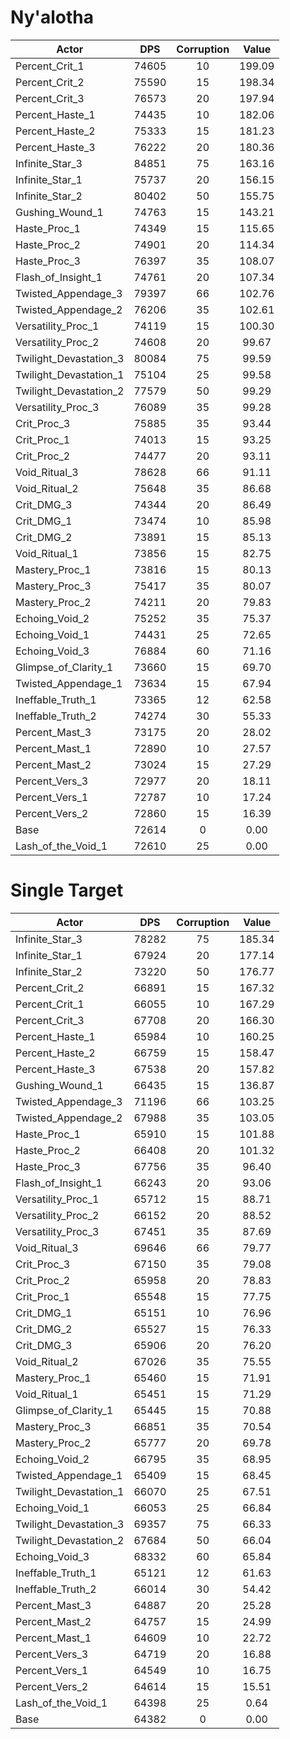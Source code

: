 # Ny'alotha
| Actor | DPS | Corruption | Value |
|---|:---:|:---:|:---:|
|Percent_Crit_1|74605|10|199.09|
|Percent_Crit_2|75590|15|198.34|
|Percent_Crit_3|76573|20|197.94|
|Percent_Haste_1|74435|10|182.06|
|Percent_Haste_2|75333|15|181.23|
|Percent_Haste_3|76222|20|180.36|
|Infinite_Star_3|84851|75|163.16|
|Infinite_Star_1|75737|20|156.15|
|Infinite_Star_2|80402|50|155.75|
|Gushing_Wound_1|74763|15|143.21|
|Haste_Proc_1|74349|15|115.65|
|Haste_Proc_2|74901|20|114.34|
|Haste_Proc_3|76397|35|108.07|
|Flash_of_Insight_1|74761|20|107.34|
|Twisted_Appendage_3|79397|66|102.76|
|Twisted_Appendage_2|76206|35|102.61|
|Versatility_Proc_1|74119|15|100.30|
|Versatility_Proc_2|74608|20|99.67|
|Twilight_Devastation_3|80084|75|99.59|
|Twilight_Devastation_1|75104|25|99.58|
|Twilight_Devastation_2|77579|50|99.29|
|Versatility_Proc_3|76089|35|99.28|
|Crit_Proc_3|75885|35|93.44|
|Crit_Proc_1|74013|15|93.25|
|Crit_Proc_2|74477|20|93.11|
|Void_Ritual_3|78628|66|91.11|
|Void_Ritual_2|75648|35|86.68|
|Crit_DMG_3|74344|20|86.49|
|Crit_DMG_1|73474|10|85.98|
|Crit_DMG_2|73891|15|85.13|
|Void_Ritual_1|73856|15|82.75|
|Mastery_Proc_1|73816|15|80.13|
|Mastery_Proc_3|75417|35|80.07|
|Mastery_Proc_2|74211|20|79.83|
|Echoing_Void_2|75252|35|75.37|
|Echoing_Void_1|74431|25|72.65|
|Echoing_Void_3|76884|60|71.16|
|Glimpse_of_Clarity_1|73660|15|69.70|
|Twisted_Appendage_1|73634|15|67.94|
|Ineffable_Truth_1|73365|12|62.58|
|Ineffable_Truth_2|74274|30|55.33|
|Percent_Mast_3|73175|20|28.02|
|Percent_Mast_1|72890|10|27.57|
|Percent_Mast_2|73024|15|27.29|
|Percent_Vers_3|72977|20|18.11|
|Percent_Vers_1|72787|10|17.24|
|Percent_Vers_2|72860|15|16.39|
|Base|72614|0|0.00|
|Lash_of_the_Void_1|72610|25|0.00|

# Single Target
| Actor | DPS | Corruption | Value |
|---|:---:|:---:|:---:|
|Infinite_Star_3|78282|75|185.34|
|Infinite_Star_1|67924|20|177.14|
|Infinite_Star_2|73220|50|176.77|
|Percent_Crit_2|66891|15|167.32|
|Percent_Crit_1|66055|10|167.29|
|Percent_Crit_3|67708|20|166.30|
|Percent_Haste_1|65984|10|160.25|
|Percent_Haste_2|66759|15|158.47|
|Percent_Haste_3|67538|20|157.82|
|Gushing_Wound_1|66435|15|136.87|
|Twisted_Appendage_3|71196|66|103.25|
|Twisted_Appendage_2|67988|35|103.05|
|Haste_Proc_1|65910|15|101.88|
|Haste_Proc_2|66408|20|101.32|
|Haste_Proc_3|67756|35|96.40|
|Flash_of_Insight_1|66243|20|93.06|
|Versatility_Proc_1|65712|15|88.71|
|Versatility_Proc_2|66152|20|88.52|
|Versatility_Proc_3|67451|35|87.69|
|Void_Ritual_3|69646|66|79.77|
|Crit_Proc_3|67150|35|79.08|
|Crit_Proc_2|65958|20|78.83|
|Crit_Proc_1|65548|15|77.75|
|Crit_DMG_1|65151|10|76.96|
|Crit_DMG_2|65527|15|76.33|
|Crit_DMG_3|65906|20|76.20|
|Void_Ritual_2|67026|35|75.55|
|Mastery_Proc_1|65460|15|71.91|
|Void_Ritual_1|65451|15|71.29|
|Glimpse_of_Clarity_1|65445|15|70.88|
|Mastery_Proc_3|66851|35|70.54|
|Mastery_Proc_2|65777|20|69.78|
|Echoing_Void_2|66795|35|68.95|
|Twisted_Appendage_1|65409|15|68.45|
|Twilight_Devastation_1|66070|25|67.51|
|Echoing_Void_1|66053|25|66.84|
|Twilight_Devastation_3|69357|75|66.33|
|Twilight_Devastation_2|67684|50|66.04|
|Echoing_Void_3|68332|60|65.84|
|Ineffable_Truth_1|65121|12|61.63|
|Ineffable_Truth_2|66014|30|54.42|
|Percent_Mast_3|64887|20|25.28|
|Percent_Mast_2|64757|15|24.99|
|Percent_Mast_1|64609|10|22.72|
|Percent_Vers_3|64719|20|16.88|
|Percent_Vers_1|64549|10|16.75|
|Percent_Vers_2|64614|15|15.51|
|Lash_of_the_Void_1|64398|25|0.64|
|Base|64382|0|0.00|
